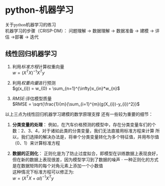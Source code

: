 # python-机器学习
<font face="仿宋"> 关于python机器学习的练习 </font>  
机器学习的步骤（CRISP-DM）：
问题理解 $\longrightarrow$ 数据理解 $\longrightarrow$ 数据准备 $\longrightarrow$ 建模 $\longrightarrow$ 评估 $\longrightarrow$部署 $\longrightarrow$ 迭代

## 线性回归机器学习 

1. 利用*标准方程*计算权重向量  
   $w = (X^{T}X)^{-1}X^{T}y$
     
2. 利用*权重向量*进行预测  
   $g(x_{i}) = w_{0} + \sum_{n=1}^{\infty}x_{in}*w_{n}$
    
3. *RMSE*:评估模型质量  
   $RMSE = \sqrt{\frac{1}{m}{\sum_{i=1}^{m}(g(X_{i})-y_{i})^2}}$
  
以上三点为线性回归机器学习建模的数学原理支撑
还有一些较为重要的细节：
1. **分类变量的处理**：
   例如，在汽车价格预测的模型中，存在分类变量车们的个数：2、3、4，对于诸如此类的分类变量，我们无法直接用标准方程来计算
   所以，我们选择的解决办法是，将单个分类变量转化为多个特征值，并用布尔值（0、1）来计算标准方程
  
2. **数据的正则化**：
   正则化是为了防止过度拟合，即模型在训练数据上表现良好，但在新的数据上表现很差，因为模型学习到了数据的噪声
   · 一种正则化的方式是在数据矩阵的每个对角元素上添加一个小数值  
   这种情况下标准方程可以修正为:  
      $w = (X^{T}X+\alpha I)^{-1}X^{T}y$

